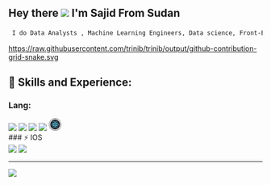 
## Hey there <img src="https://media.giphy.com/media/hvRJCLFzcasrR4ia7z/giphy.gif" width="25px"/> I'm Sajid From Sudan
```zsh
 I do Data Analysts , Machine Learning Engineers, Data science, Front-End Develpment With js (React-Vue)
```


https://raw.githubusercontent.com/trinib/trinib/output/github-contribution-grid-snake.svg
## 🤵 Skills and Experience:
### Lang:
<div >
<img width="25px" src="https://user-images.githubusercontent.com/25181517/183423507-c056a6f9-1ba8-4312-a350-19bcbc5a8697.png" />
<img width="25px" src="https://user-images.githubusercontent.com/25181517/117201156-9a724800-adec-11eb-9a9d-3cd0f67da4bc.png" />
<img width="25px" src="https://user-images.githubusercontent.com/25181517/117201470-f6d56780-adec-11eb-8f7c-e70e376cfd07.png" />
<img width="25px" src="https://user-images.githubusercontent.com/25181517/183896128-ec99105a-ec1a-4d85-b08b-1aa1620b2046.png" />
 <img width="25px" src="https://github.com/Pedro-Murilo/icons-for-readme/blob/main/.github/react-icon.svg" alt="ReactJS Icon" /> 
<div/>
 ### ⚡ IOS
<div>
<img width="25px" src="https://user-images.githubusercontent.com/25181517/186885787-4011a347-1f68-472c-bf8b-31ed1bb4f8ce.png"/>
<img width="25px" src="https://user-images.githubusercontent.com/25181517/186884159-4b5e122b-95de-4a32-b10b-7f6fdffa4c5a.png" />
<div/>
 
 
 ---
<img  src="https://github.com/SajidDmcq/SajidDmcq/blob/main/javascript.gif" />

